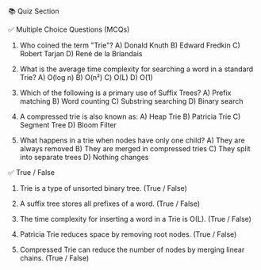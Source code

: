 📚 Quiz Section

✅ Multiple Choice Questions (MCQs)
1. Who coined the term "Trie"?
A) Donald Knuth
B) Edward Fredkin
C) Robert Tarjan
D) René de la Briandais

2. What is the average time complexity for searching a word in a standard Trie?
A) O(log n)
B) O(n²)
C) O(L)
D) O(1)

3. Which of the following is a primary use of Suffix Trees?
A) Prefix matching
B) Word counting
C) Substring searching
D) Binary search

4. A compressed trie is also known as:
A) Heap Trie
B) Patricia Trie
C) Segment Tree
D) Bloom Filter

5. What happens in a trie when nodes have only one child?
A) They are always removed
B) They are merged in compressed tries
C) They split into separate trees
D) Nothing changes

✅ True / False
1. Trie is a type of unsorted binary tree.
(True / False)

2. A suffix tree stores all prefixes of a word.
(True / False)

3. The time complexity for inserting a word in a Trie is O(L).
(True / False)

4. Patricia Trie reduces space by removing root nodes.
(True / False)

5. Compressed Trie can reduce the number of nodes by merging linear chains.
(True / False)

